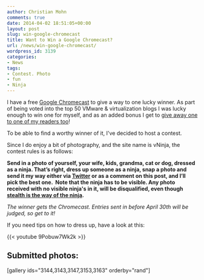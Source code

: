 ```yaml
---
author: Christian Mohn
comments: true
date: 2014-04-02 18:51:05+00:00
layout: post
slug: win-google-chromecast
title: Want to Win a Google Chromecast?
url: /news/win-google-chromecast/
wordpress_id: 3139
categories:
- News
tags:
- Contest. Photo
- fun
- Ninja
---
```


I have a free [Google Chromecast](http://www.google.com/intl/en/chrome/devices/chromecast/) to give a way to one lucky winner. As part of being voted into the top 50 VMware & virtualization blogs I was lucky enough to win one for myself, and as an added bonus I get to [give away one to one of my readers too](http://vsphere-land.com/news/2014-top-vmware-virtualization-blog-voting-results.html)!

To be able to find a worthy winner of it, I've decided to host a contest.

Since I do enjoy a bit of photography, and the site name is vNinja, the contest rules is as follows:

**Send in a photo of yourself, your wife, kids, grandma, cat or dog, dressed as a ninja. That’s right, dress up someone as a ninja, snap a photo and send it my way either via [Twitter](http://twitter.com/h0bbel) or as a comment on this post, and I’ll pick the best one.  Note that the ninja has to be visible. Any photo received with no visible ninja's in it, will be disqualified, even though [stealth is the way of the ninja](http://www.entertheninja.com/fact_stealth.php).**

_The winner gets the Chromecast. Entries sent in before April 30th will be judged, so get to it!_

If you need tips on how to dress up, have a look at this:

{{< youtube 9Pobuw7Wk2k >}}




## Submitted photos:



[gallery ids="3144,3143,3147,3153,3163" orderby="rand"]
